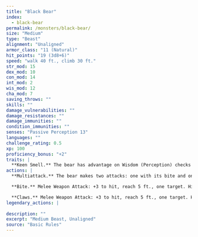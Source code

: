 ```yaml
---
title: "Black Bear"
index:
  - black-bear
permalink: /monsters/black-bear/
size: "Medium"
type: "Beast"
alignment: "Unaligned"
armor_class: "11 (Natural)"
hit_points: "19 (3d8+6)"
speed: "walk 40 ft., climb 30 ft."
str_mod: 15
dex_mod: 10
con_mod: 14
int_mod: 2
wis_mod: 12
cha_mod: 7
saving_throws: ""
skills: ""
damage_vulnerabilities: ""
damage_resistances: ""
damage_immunities: ""
condition_immunities: ""
senses: "Passive Perception 13"
languages: ""
challenge_rating: 0.5
xp: 100
proficiency_bonus: "+2"
traits: |
  **Keen Smell.** The bear has advantage on Wisdom (Perception) checks that rely on smell.
actions: |
  **Multiattack.** The bear makes two attacks: one with its bite and one with its claws.

  **Bite.** Melee Weapon Attack: +3 to hit, reach 5 ft., one target. Hit: 5 (1d6 + 2) piercing damage.

  **Claws.** Melee Weapon Attack: +3 to hit, reach 5 ft., one target. Hit: 7 (2d4 + 2) slashing damage.  
legendary_actions: |
  
description: ""
excerpt: "Medium Beast, Unaligned"
source: "Basic Rules"
---
```

